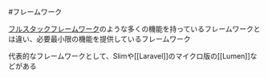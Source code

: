  #フレームワーク 

[フルスタックフレームワーク](フルスタックフレームワーク.md)のような多くの機能を持っているフレームワークとは違い、必要最小限の機能を提供しているフレームワーク

代表的なフレームワークとして、Slimや[[Laravel]]のマイクロ版の[[Lumen]]などがある